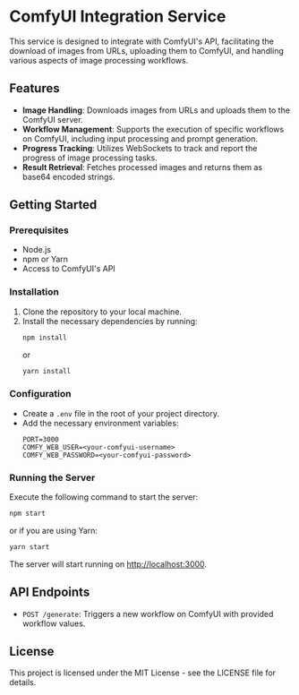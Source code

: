 # ComfyUI Integration Service

This service is designed to integrate with ComfyUI's API, facilitating the download of images from URLs, uploading them to ComfyUI, and handling various aspects of image processing workflows.

## Features

- **Image Handling**: Downloads images from URLs and uploads them to the ComfyUI server.
- **Workflow Management**: Supports the execution of specific workflows on ComfyUI, including input processing and prompt generation.
- **Progress Tracking**: Utilizes WebSockets to track and report the progress of image processing tasks.
- **Result Retrieval**: Fetches processed images and returns them as base64 encoded strings.

## Getting Started

### Prerequisites

- Node.js
- npm or Yarn
- Access to ComfyUI's API

### Installation

1. Clone the repository to your local machine.
2. Install the necessary dependencies by running:
   ```bash
   npm install
   ```
   or
   ```bash
   yarn install
   ```

### Configuration

- Create a `.env` file in the root of your project directory.
- Add the necessary environment variables:
  ```
  PORT=3000
  COMFY_WEB_USER=<your-comfyui-username>
  COMFY_WEB_PASSWORD=<your-comfyui-password>
  ```

### Running the Server

Execute the following command to start the server:

```bash
npm start
```

or if you are using Yarn:

```bash
yarn start
```

The server will start running on [http://localhost:3000](http://localhost:3000).

## API Endpoints

- `POST /generate`: Triggers a new workflow on ComfyUI with provided workflow values.

## License

This project is licensed under the MIT License - see the LICENSE file for details.
